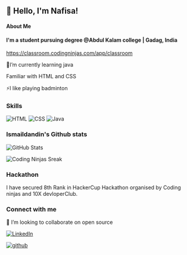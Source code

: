 ## 👋 Hello, I'm Nafisa!
#### About Me 
#### I'm a student pursuing degree @Abdul Kalam college | Gadag, India

  https://classroom.codingninjas.com/app/classroom

 🌱I’m currently learning java
 
  Familiar with HTML and CSS
  
 ⚡I like playing badminton
 
### Skills
![HTML](https://img.shields.io/badge/HTML-orange?logo=html&logoColor=white)
![CSS](https://img.shields.io/badge/CSS-blue?logo=css&logoColor=white)
![Java](https://img.shields.io/badge/Java-programming-green?logo=java&logoColor=white)
### Ismaildandin's Github stats
![GitHub Stats](https://github-readme-stats.vercel.app/api?username=ismaildandin&show_icons=true&theme=radical)


![Coding Ninjas Sreak](https://img.shields.io/badge/Coding_Ninjas_Streak-10days-orange?style=for-the-badge)
### Hackathon
I have secured 8th Rank in HackerCup Hackathon organised by Coding ninjas and 10X devloperClub.
### Connect with me 
 👯 I’m looking to collaborate on open source
 
[![LinkedIn](https://img.shields.io/badge/LinkedIn-ismaildandin-blue?logo=linkedin)](https://www.linkedin.com/in/your-linkedin-profile)

[![github](https://img.shields.io/badge/github-ismaildandin-secondary?logo=github)](https://www.github.com/in/your-github-profile)

<!--
- 🔭 I’m currently working on .
 https://github.com/ismaildandin
[![ismaildandin's GitHub activity graph](https://github-readme-activity-graph.cyclic.app/graph?username=ismaildandin&theme=react-dark&hide_title=true&color=blue)](https://github.com/ashutosh00710/github-readme-activity-graph)
 📫 How to reach me: ...
https://your-stats-tool.vercel.app/api?platform=CodingNinjas&username=nafisa
 

 🤔 I’m looking for help with .
 - 😄 Pronouns: .......
**ismaildandin/ismaildandin** is a ✨ _special_ ✨ repository because its `README.md` (this file) appears on your GitHub profile.
- https://img.shields.io/npm/v/npm.svg?logo=nodedotjs
- https://img.shields.io/badge/logo-java-blue?logo=java
- https://www.linkedin.com/in/ismail-dandin-800700328?utm_source=share&utm_campaign=share_via&utm_content=profile&utm_medium=android_app
Here are some ideas to get you started:
